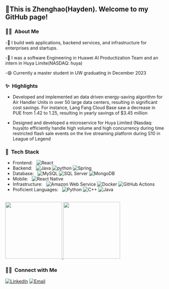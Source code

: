 <h2> 👋This is Zhenghao(Hayden). Welcome to my GitHub page!</h2>

<h3>👨‍💻 &nbsp;About Me</h3>

-🌱 I build web applications, backend services, and infrastructure for enterprises and startups.

-🔭 I was a software Engineering in Huawei AI Productization Team and an intern in Huya Limite(NASDAQ: huya) 

-😄 Currently a master student in UW graduating in December 2023

<h3>✨ &nbsp;Highlights</h3>

* Developed and implemented an data driven energy-saving algorithm for Air Handler Units in over 50 large data centers, resulting 
in significant cost savings. For instance, Lang Fang Cloud Base saw a decrease in PUE from 1.42 to 1.25, resulting in 
yearly savings of $3.45 million

* Designed and developed a microservice for Huya Limited (Nasdaq: huya)to efficiently handle high volume and high concurrency during time restricted flash sale events on the live streaming platform during S10 in League of Legend


<h3>🥞 &nbsp;Tech Stack</h3>

- Frontend: &nbsp;
  ![React](https://img.shields.io/badge/-React-333333?style=flat&logo=react)
- Backend: &nbsp;
  ![Java](https://img.shields.io/badge/-Java.js-333333?style=flat)
  ![python](https://img.shields.io/badge/-GraphQL-333333?style=flat&logo=python&logoColor=magenta)
  ![Spring](https://img.shields.io/badge/-Spring-333333?style=flat&logo=spring)
- Database: &nbsp;
  ![MySQL](https://img.shields.io/badge/-MySQL-333333?style=flat&logo=mysql)
  ![SQL Server](https://img.shields.io/badge/-SQL%20Server-333333?style=flat&logo=microsoft-sql-server&logoColor=red)
  ![MongoDB](https://img.shields.io/badge/-MongoDB-333333?style=flat&logo=mongodb)
- Mobile: &nbsp;
  ![React Native](https://img.shields.io/badge/-React%20Native-333333?style=flat&logo=react)
- Infrastructure: &nbsp;
  ![Amazon Web Service](https://img.shields.io/badge/-Amazon%20Web%20Services-333333?style=flat&logo=amazon)
  ![Docker](https://img.shields.io/badge/-Docker-333333?style=flat&logo=docker)
  ![GitHub Actions](https://img.shields.io/badge/-GitHub%20Actions-333333?style=flat&logo=github)
- Proficient Languages: &nbsp;
  ![Python](https://img.shields.io/badge/-Python-#3776AB?style=flat&logo=javascript)
  ![C++](https://img.shields.io/badge/-TypeScript-333333?style=flat&logo=C++)
  ![Java](https://img.shields.io/badge/-Java-333333?style=flat&logo=java&logoColor=orange)
<br/>

<a href="https://github.com/singerGUO">
  <img height="180em" src="https://github-readme-stats.vercel.app/api?username=aaron-lam&theme=solarized-dark&show_icons=true" />
  <img height="180em" src="https://github-readme-stats.vercel.app/api/top-langs/?username=aaron-lam&theme=solarized-dark&layout=compact&hide=html" />
</a>

<br/>

<h3> 🤝🏻 &nbsp;Connect with Me </h3>

<p align="center">

<a href="[https://www.linkedin.com/in/zhenghaoguo/](https://www.linkedin.com/in/zhenghao-guo-27655b15a/)"><img alt="LinkedIn" src="https://img.shields.io/badge/LinkedIn-linkedin.com/in/aaronlam1-blue?style=flat-square&logo=linkedin"></a>
<a href="https://mail.google.com/mail/u/0/?view=cm&fs=1&tf=1&to=zhenghaoguo22@gmail.com"><img alt="Email" src="https://img.shields.io/badge/Email-aaronlam.dev@gmail.com-red?style=flat-square&logo=gmail"></a>
</p>


